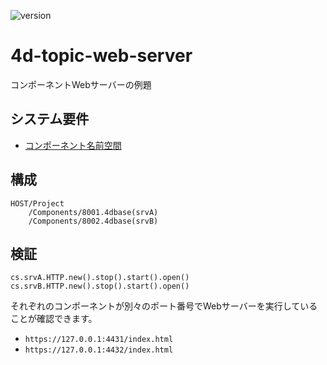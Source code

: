 ![version](https://img.shields.io/badge/version-19%20R5%2B-5682DF)

# 4d-topic-web-server
コンポーネントWebサーバーの例題

## システム要件

* [コンポーネント名前空間](https://blog.4d.com/ja/access-your-component-classes-from-your-host-project/)

## 構成

```
HOST/Project
    /Components/8001.4dbase(srvA)
    /Components/8002.4dbase(srvB)
```

## 検証

```4d
cs.srvA.HTTP.new().stop().start().open()
cs.srvB.HTTP.new().stop().start().open()
```

それぞれのコンポーネントが別々のポート番号でWebサーバーを実行していることが確認できます。

* `https://127.0.0.1:4431/index.html`
* `https://127.0.0.1:4432/index.html`

